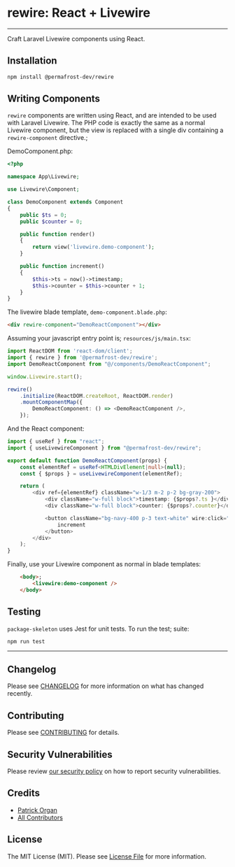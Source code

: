 # rewire: React + Livewire

---

Craft Laravel Livewire components using React.

## Installation

```bash
npm install @permafrost-dev/rewire

```

## Writing Components

`rewire` components are written using React, and are intended to be used with Laravel Livewire.  The PHP code is exactly the same as a normal Livewire component, but the view is replaced with a single div containing a `rewire-component` directive.;

DemoComponent.php:

```php
<?php

namespace App\Livewire;

use Livewire\Component;

class DemoComponent extends Component
{
    public $ts = 0;
    public $counter = 0;

    public function render()
    {
        return view('livewire.demo-component');
    }

    public function increment()
    {
        $this->ts = now()->timestamp;
        $this->counter = $this->counter + 1;
    }
}
```

The livewire blade template, `demo-component.blade.php`:

```html
<div rewire-component="DemoReactComponent"></div>
```

Assuming your javascript entry point is; `resources/js/main.tsx`:

```typescript
import ReactDOM from 'react-dom/client';
import { rewire } from '@permafrost-dev/rewire';
import DemoReactComponent from "@/components/DemoReactComponent";

window.Livewire.start();

rewire()
    .initialize(ReactDOM.createRoot, ReactDOM.render)
    .mountComponentMap({
        DemoReactComponent: () => <DemoReactComponent />,
    });
```

And the React component:

```typescript
import { useRef } from "react";
import { useLivewireComponent } from "@permafrost-dev/rewire";

export default function DemoReactComponent(props) {
    const elementRef = useRef<HTMLDivElement|null>(null);
    const { $props } = useLivewireComponent(elementRef);

    return (
        <div ref={elementRef} className="w-1/3 m-2 p-2 bg-gray-200">
            <div className="w-full block">timestamp: {$props?.ts }</div>
            <div className="w-full block">counter: {$props?.counter}</div>

            <button className="bg-navy-400 p-3 text-white" wire:click="increment">
                increment
            </button>
        </div>
    );
}
```

Finally, use your Livewire component as normal in blade templates:

```html
    <body>;
        <livewire:demo-component />
    </body>
```

## Testing

`package-skeleton` uses Jest for unit tests. To run the test; suite:

`npm run test`

---

## Changelog

Please see [CHANGELOG](CHANGELOG.md) for more information on what has changed recently.

## Contributing

Please see [CONTRIBUTING](.github/CONTRIBUTING.md) for details.

## Security Vulnerabilities

Please review [our security policy](../../security/policy) on how to report security vulnerabilities.

## Credits

-   [Patrick Organ](https://github.com/permafrost-dev)
-   [All Contributors](../../contributors)

## License

The MIT License (MIT). Please see [License File](LICENSE) for more information.
